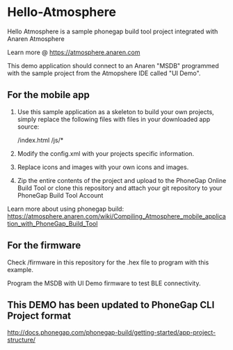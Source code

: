 # Hello-Atmosphere

Hello Atmosphere is a sample phonegap build tool project integrated with Anaren Atmosphere

Learn more @ https://atmosphere.anaren.com

This demo application should connect to an Anaren "MSDB" programmed with the sample project from 
the Atmopshere IDE called "UI Demo". 

## For the mobile app

1. Use this sample application as a skeleton to build your own projects, simply replace the 
following files with files in your downloaded app source:

    /index.html
    /js/*

2. Modify the config.xml with your projects specific information.

3. Replace icons and images with your own icons and images.

4. Zip the entire contents of the project and upload to the PhoneGap Online Build Tool or 
clone this repository and attach your git repository to your PhoneGap Build Tool Account

Learn more about using phonegap build: https://atmosphere.anaren.com/wiki/Compiling_Atmosphere_mobile_application_with_PhoneGap_Build_Tool

## For the firmware

Check /firmware in this repository for the .hex file to program with this example.

Program the MSDB with UI Demo firmware to test BLE connectivity.

## This DEMO has been updated to PhoneGap CLI Project format 

http://docs.phonegap.com/phonegap-build/getting-started/app-project-structure/


